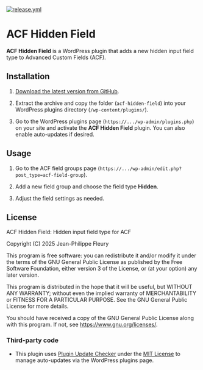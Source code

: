[![release.yml](https://github.com/jpfleury/acf-hidden-field/actions/workflows/release.yml/badge.svg)](https://github.com/jpfleury/acf-hidden-field/releases)

# ACF Hidden Field

**ACF Hidden Field** is a WordPress plugin that adds a new hidden input field type to Advanced Custom Fields (ACF).

## Installation

1. [Download the latest version from GitHub](https://github.com/jpfleury/acf-hidden-field/releases/latest/download/acf-hidden-field.zip).

2. Extract the archive and copy the folder (`acf-hidden-field`) into your WordPress plugins directory (`/wp-content/plugins/`).

3. Go to the WordPress plugins page (`https://.../wp-admin/plugins.php`) on your site and activate the **ACF Hidden Field** plugin. You can also enable auto-updates if desired.

## Usage

1. Go to the ACF field groups page (`https://.../wp-admin/edit.php?post_type=acf-field-group`).

2. Add a new field group and choose the field type **Hidden**.

3. Adjust the field settings as needed.

## License

ACF Hidden Field: Hidden input field type for ACF

Copyright (C) 2025  Jean-Philippe Fleury

This program is free software: you can redistribute it and/or modify
it under the terms of the GNU General Public License as published by
the Free Software Foundation, either version 3 of the License, or
(at your option) any later version.

This program is distributed in the hope that it will be useful,
but WITHOUT ANY WARRANTY; without even the implied warranty of
MERCHANTABILITY or FITNESS FOR A PARTICULAR PURPOSE.  See the
GNU General Public License for more details.

You should have received a copy of the GNU General Public License
along with this program.  If not, see <https://www.gnu.org/licenses/>.

### Third-party code

- This plugin uses [Plugin Update Checker](https://github.com/YahnisElsts/plugin-update-checker) under the [MIT License](https://github.com/YahnisElsts/plugin-update-checker/blob/master/license.txt) to manage auto-updates via the WordPress plugins page.
